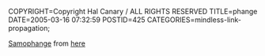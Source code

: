 COPYRIGHT=Copyright Hal Canary / ALL RIGHTS RESERVED
TITLE=phange
DATE=2005-03-16 07:32:59
POSTID=425
CATEGORIES=mindless-link-propagation;

[Samophange](http://www.cheezey.com/thundercats/sounds/outake6.mp3) from [here](http://www.cheezey.com/thundercats/sounds/outtakes.html)

